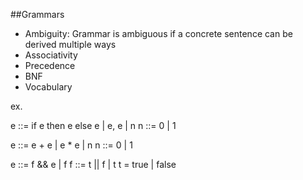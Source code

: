 ##Grammars
* Ambiguity: Grammar is ambiguous if a concrete sentence can be derived multiple ways
* Associativity
* Precedence
* BNF
* Vocabulary

ex. 

  e ::= if e then e else e | e, e | n
  n ::= 0 | 1
  
  e ::= e + e | e * e | n
  n ::= 0 | 1
  
  e ::= f && e | f
  f ::= t || f | t
  t = true | false
